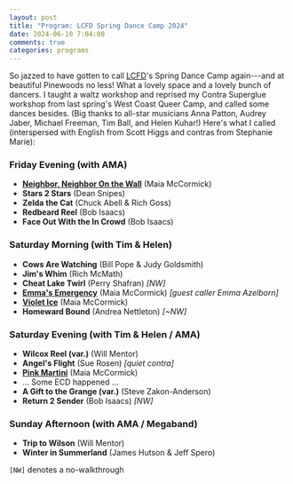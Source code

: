 ```yaml
---
layout: post
title: "Program: LCFD Spring Dance Camp 2024"
date: 2024-06-10 7:04:00
comments: true
categories: programs
---
```

So jazzed to have gotten to call [LCFD](//www.lcfd.org/lcfd-camps.html)'s Spring Dance Camp again---and at beautiful Pinewoods no less! What a lovely space and a lovely bunch of dancers. I taught a waltz workshop and reprised my Contra Superglue workshop from last spring's West Coast Queer Camp, and called some dances besides. (Big thanks to all-star musicians Anna Patton, Audrey Jaber, Michael Freeman, Tim Ball, and Helen Kuhar!) Here's what I called (interspersed with English from Scott Higgs and contras from Stephanie Marie):
<!-- more -->

### Friday Evening (with AMA)
* [**Neighbor, Neighbor On the Wall**](/dances.html#neighborneighboronthewall) (Maia McCormick)
* **Stars 2 Stars** (Dean Snipes)
* **Zelda the Cat** (Chuck Abell & Rich Goss)
* **Redbeard Reel** (Bob Isaacs)
* **Face Out With the In Crowd** (Bob Isaacs)

### Saturday Morning (with Tim & Helen)
* **Cows Are Watching** (Bill Pope & Judy Goldsmith)
* **Jim's Whim** (Rich McMath)
* **Cheat Lake Twirl** (Perry Shafran) _[NW]_
* [**Emma's Emergency**](/dances.html#emmasemergency) (Maia McCormick) _[guest caller Emma Azelborn]_
* [**Violet Ice**](/dances.html#violetice) (Maia McCormick)
* **Homeward Bound** (Andrea Nettleton) _[~NW]_

### Saturday Evening (with Tim & Helen / AMA)
* **Wilcox Reel (var.)** (Will Mentor)
* **Angel's Flight** (Sue Rosen) _[quiet contra]_
* [**Pink Martini**](/dances.html#pinkmartini) (Maia McCormick)
* ... Some ECD happened ...
* **A Gift to the Grange (var.)** (Steve Zakon-Anderson)
* **Return 2 Sender** (Bob Isaacs) _[NW]_

### Sunday Afternoon (with AMA / Megaband)
* **Trip to Wilson** (Will Mentor)
* **Winter in Summerland** (James Hutson & Jeff Spero)

<div class="credit"><code>[NW]</code> denotes a no-walkthrough</div>
